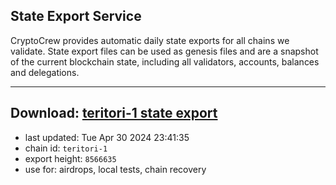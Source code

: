 ## State Export Service
CryptoCrew provides automatic daily state exports for all chains we validate. State export files can be used as genesis files and are a snapshot of the current blockchain state, including all validators, accounts, balances and delegations.

---
**Download: [teritori-1 state export](https://dl-eu2.ccvalidators.com/SERVICE/teritori/teritori-1_export_8566635.json)**
---

- last updated: Tue Apr 30 2024 23:41:35
- chain id: `teritori-1`
- export height: `8566635`
- use for: airdrops, local tests, chain recovery
